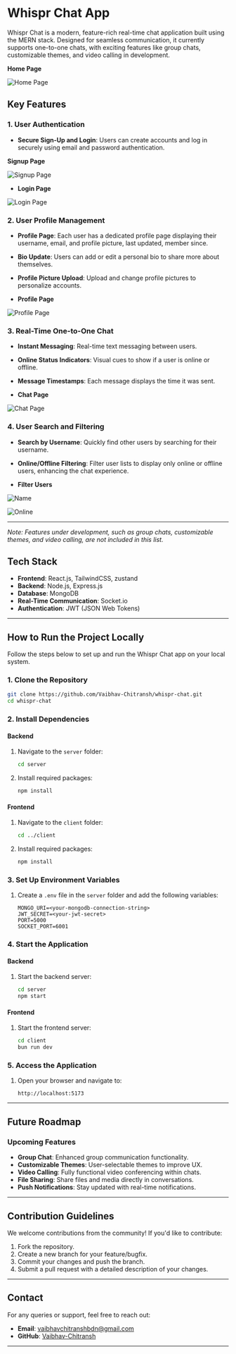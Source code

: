# Whispr Chat App

Whispr Chat is a modern, feature-rich real-time chat application built using the MERN stack. Designed for seamless communication, it currently supports one-to-one chats, with exciting features like group chats, customizable themes, and video calling in development.

**Home Page**

![Home Page](./images/home_image.png)

## Key Features

### 1. **User Authentication**
- **Secure Sign-Up and Login**: Users can create accounts and log in securely using email and password authentication.

**Signup Page**

![Signup Page](./images/signup_image.png)

- **Login Page**

![Login Page](./images/login_image.png)

### 2. **User Profile Management**
- **Profile Page**: Each user has a dedicated profile page displaying their username, email, and profile picture, last updated, member since.
- **Bio Update**: Users can add or edit a personal bio to share more about themselves.
- **Profile Picture Upload**: Upload and change profile pictures to personalize accounts.

- **Profile Page**

![Profile Page](./images/profile_image.png)

### 3. **Real-Time One-to-One Chat**
- **Instant Messaging**: Real-time text messaging between users.
- **Online Status Indicators**: Visual cues to show if a user is online or offline.
- **Message Timestamps**: Each message displays the time it was sent.

- **Chat Page**

![Chat Page](./images/chat_image.png)

### 4. **User Search and Filtering**
- **Search by Username**: Quickly find other users by searching for their username.
- **Online/Offline Filtering**: Filter user lists to display only online or offline users, enhancing the chat experience.

- **Filter Users**

![Name](./images/searchFillter_image.png)

![Online](./images/onlineFilter_image.png)

---

*Note: Features under development, such as group chats, customizable themes, and video calling, are not included in this list.*

## Tech Stack

- **Frontend**: React.js, TailwindCSS, zustand
- **Backend**: Node.js, Express.js
- **Database**: MongoDB
- **Real-Time Communication**: Socket.io
- **Authentication**: JWT (JSON Web Tokens)

---

## How to Run the Project Locally

Follow the steps below to set up and run the Whispr Chat app on your local system.

### 1. Clone the Repository
```bash
git clone https://github.com/Vaibhav-Chitransh/whispr-chat.git
cd whispr-chat
```

### 2. Install Dependencies
#### Backend
1. Navigate to the `server` folder:
   ```bash
   cd server
   ```
2. Install required packages:
   ```bash
   npm install
   ```

#### Frontend
1. Navigate to the `client` folder:
   ```bash
   cd ../client
   ```
2. Install required packages:
   ```bash
   npm install
   ```

### 3. Set Up Environment Variables
1. Create a `.env` file in the `server` folder and add the following variables:
   ```env
   MONGO_URI=<your-mongodb-connection-string>
   JWT_SECRET=<your-jwt-secret>
   PORT=5000
   SOCKET_PORT=6001
   ```

### 4. Start the Application
#### Backend
1. Start the backend server:
   ```bash
   cd server
   npm start
   ```

#### Frontend
1. Start the frontend server:
   ```bash
   cd client
   bun run dev
   ```

### 5. Access the Application
1. Open your browser and navigate to:
   ```
   http://localhost:5173
   ```

---

## Future Roadmap

### Upcoming Features
- **Group Chat**: Enhanced group communication functionality.
- **Customizable Themes**: User-selectable themes to improve UX.
- **Video Calling**: Fully functional video conferencing within chats.
- **File Sharing**: Share files and media directly in conversations.
- **Push Notifications**: Stay updated with real-time notifications.

---

## Contribution Guidelines

We welcome contributions from the community! If you'd like to contribute:

1. Fork the repository.
2. Create a new branch for your feature/bugfix.
3. Commit your changes and push the branch.
4. Submit a pull request with a detailed description of your changes.

---

## Contact

For any queries or support, feel free to reach out:
- **Email**: vaibhavchitranshbdn@gmail.com
- **GitHub**: [Vaibhav-Chitransh](https://github.com/Vaibhav-Chitransh)

---
